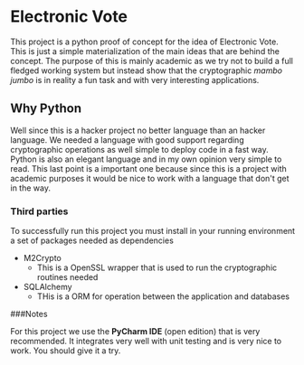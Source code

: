 # Electronic Vote

This project is a python proof of concept for the idea of Electronic Vote. This is just a simple materialization of the 
main ideas that are behind the concept. The purpose of this is mainly academic as we try not to build a full fledged 
working system but instead show that the cryptographic *mambo jumbo* is in reality a fun task and with very interesting
 applications. 
 
 
## Why Python

Well since this is a hacker project no better language than an hacker language. We needed a language with good support
regarding cryptographic operations as well simple to deploy code in a fast way. Python is also an elegant language and
in my own opinion very simple to read. This last point is a important one because since this is a project with academic
purposes it would be nice to work with a language that don't get in the way.


### Third parties

To successfully run this project you must install in your running environment a set of packages needed as dependencies

*   M2Crypto
    *   This is a OpenSSL wrapper that is used to run the cryptographic routines needed
*   SQLAlchemy
    *   THis is a ORM for operation between the application and databases

###Notes

For this project we use the **PyCharm IDE** (open edition) that is very recommended. It integrates very well with unit
testing and is very nice to work. You should give it a try. 